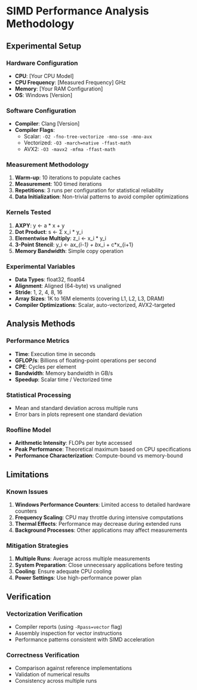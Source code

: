 # SIMD Performance Analysis Methodology

## Experimental Setup

### Hardware Configuration
- **CPU**: [Your CPU Model]
- **CPU Frequency**: [Measured Frequency] GHz
- **Memory**: [Your RAM Configuration]
- **OS**: Windows [Version]

### Software Configuration
- **Compiler**: Clang [Version]
- **Compiler Flags**:
  - Scalar: `-O2 -fno-tree-vectorize -mno-sse -mno-avx`
  - Vectorized: `-O3 -march=native -ffast-math`
  - AVX2: `-O3 -mavx2 -mfma -ffast-math`

### Measurement Methodology
1. **Warm-up**: 10 iterations to populate caches
2. **Measurement**: 100 timed iterations
3. **Repetitions**: 3 runs per configuration for statistical reliability
4. **Data Initialization**: Non-trivial patterns to avoid compiler optimizations

### Kernels Tested
1. **AXPY**: y ← a * x + y
2. **Dot Product**: s ← Σ x_i * y_i
3. **Elementwise Multiply**: z_i ← x_i * y_i
4. **3-Point Stencil**: y_i ← a*x_{i-1} + b*x_i + c*x_{i+1}
5. **Memory Bandwidth**: Simple copy operation

### Experimental Variables
- **Data Types**: float32, float64
- **Alignment**: Aligned (64-byte) vs unaligned
- **Stride**: 1, 2, 4, 8, 16
- **Array Sizes**: 1K to 16M elements (covering L1, L2, L3, DRAM)
- **Compiler Optimizations**: Scalar, auto-vectorized, AVX2-targeted

## Analysis Methods

### Performance Metrics
- **Time**: Execution time in seconds
- **GFLOP/s**: Billions of floating-point operations per second
- **CPE**: Cycles per element
- **Bandwidth**: Memory bandwidth in GB/s
- **Speedup**: Scalar time / Vectorized time

### Statistical Processing
- Mean and standard deviation across multiple runs
- Error bars in plots represent one standard deviation

### Roofline Model
- **Arithmetic Intensity**: FLOPs per byte accessed
- **Peak Performance**: Theoretical maximum based on CPU specifications
- **Performance Characterization**: Compute-bound vs memory-bound

## Limitations

### Known Issues
1. **Windows Performance Counters**: Limited access to detailed hardware counters
2. **Frequency Scaling**: CPU may throttle during intensive computations
3. **Thermal Effects**: Performance may decrease during extended runs
4. **Background Processes**: Other applications may affect measurements

### Mitigation Strategies
1. **Multiple Runs**: Average across multiple measurements
2. **System Preparation**: Close unnecessary applications before testing
3. **Cooling**: Ensure adequate CPU cooling
4. **Power Settings**: Use high-performance power plan

## Verification

### Vectorization Verification
- Compiler reports (using `-Rpass=vector` flag)
- Assembly inspection for vector instructions
- Performance patterns consistent with SIMD acceleration

### Correctness Verification
- Comparison against reference implementations
- Validation of numerical results
- Consistency across multiple runs